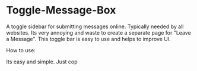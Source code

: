 Toggle-Message-Box
==================

A toggle sidebar for submitting messages online. Typically needed by all websites. Its very annoying and waste to create a separate page for "Leave a Message". This toggle bar is easy to use and helps to improve UI.

How to use:

Its easy and simple. Just cop

